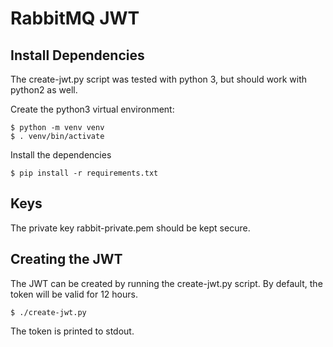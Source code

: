 RabbitMQ JWT
============


Install Dependencies
--------------------

The create-jwt.py script was tested with python 3, but should work with python2 as well.

Create the python3 virtual environment:

    $ python -m venv venv
    $ . venv/bin/activate

Install the dependencies

    $ pip install -r requirements.txt


Keys
----

The private key rabbit-private.pem should be kept secure.


Creating the JWT
----------------

The JWT can be created by running the create-jwt.py script.  By default, the token will be
valid for 12 hours.

    $ ./create-jwt.py

The token is printed to stdout.

